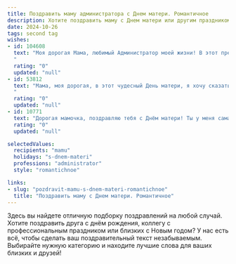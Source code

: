 ```yaml
---
title: Поздравить маму администратора с Днем матери. Романтичное
description: Хотите поздравить маму с Днем матери или другим праздником? Наш ИИ создаст незабываемое поздравление, а вы обязательно выделитесь среди других.  
date: 2024-10-26
tags: second tag
wishes:
- id: 104608
  text: "Моя дорогая Мама, любимый Администратор моей жизни! В этот прекрасный День матери я хочу сказать тебе, как сильно я тебя люблю. Твоя забота, нежность и мудрость – это тот свет, который освещает мой путь. Ты – мой самый верный друг, моя опора и вдохновение. Спасибо тебе за всё, что ты делаешь. Твоя любовь – это самое ценное сокровище, которое у меня есть. Пусть этот день будет наполнен радостью, счастьем и нежностью, достойными твоей прекрасной души.  С Днём матери!
  "
  rating: "0"
  updated: "null"
- id: 53812
  text: "Мама, моя дорогая, в этот чудесный День матери, я хочу сказать тебе, что ты – моя вселенная, моя любовь, моя опора. Твоя администрирующая рука всегда направляет меня к свету, твои заботливые слова согревают мою душу. Спасибо тебе за все, что ты делаешь!
  "
  rating: "0"
  updated: "null"
- id: 10771
  text: "Дорогая мамочка, поздравляю тебя с Днём матери! Ты у меня самая лучшая и любимая. Всю жизнь ты работала и отдавала себя другим, не жалея сил. Профессия администратора требует особого склада характера, и ты, как никто другой, подходишь для нее. Я горжусь тобой и хочу пожелать тебе здоровья, счастья и любви. Пусть в твоей жизни всегда будут рядом близкие и дорогие люди."
  rating: "0"
  updated: "null"

selectedValues:
  recipients: "mamu"
  holidays: "s-dnem-materi"
  professions: "administrator"
  style: "romantichnoe"

links:
- slug: "pozdravit-mamu-s-dnem-materi-romantichnoe"
  title: "Поздравить маму с Днем матери. Романтичное"
---
```


Здесь вы найдете отличную подборку поздравлений на любой случай.
Хотите поздравить друга с днём рождения, коллегу с профессиональным праздником или близких с Новым годом? У нас есть всё, чтобы сделать ваш поздравительный текст незабываемым. Выбирайте нужную категорию и находите лучшие слова для ваших близких и друзей!
